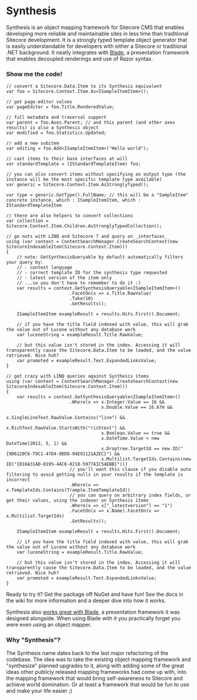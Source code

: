 Synthesis
=========

Synthesis is an object mapping framework for Sitecore CMS that enables developing more reliable and maintainable sites in less time than traditional Sitecore development. It is a strongly typed template object generator that is easily understandable for developers with either a Sitecore or traditional .NET background. It neatly integrates with [Blade](/isitedesign/Blade), a presentation framework that enables decoupled renderings and use of Razor syntax.

### Show me the code!

	// convert a Sitecore.Data.Item to its Synthesis equivalent
	var foo = Sitecore.Context.Item.As<ISampleItemItem>();

	// get page-editor values
	var pageEditor = foo.Title.RenderedValue;

	// full metadata and traversal support
	var parent = foo.Axes.Parent; // and this parent (and other axes results) is also a Synthesis object
	var modified = foo.Statistics.Updated;

	// add a new subitem
	var editing = foo.Add<ISampleItemItem>("Hello world");

	// cast items to their base interfaces at will
	var standardTemplate = (IStandardTemplateItem) foo;
	
	// you can also convert items without specifying an output type (the instance will be the most specific template type available)
	var generic = Sitecore.Context.Item.AsStronglyTyped();
	
	var type = generic.GetType().FullName; // this will be a "SampleItem" concrete instance, which : ISampleItemItem, which : IStandardTemplateItem
	
	// there are also helpers to convert collections
	var collection = Sitecore.Context.Item.Children.AsStronglyTypedCollection();
	
	// go nuts with LINQ and Sitecore 7 and query on _interfaces_
	using (var context = ContentSearchManager.CreateSearchContext(new SitecoreIndexableItem(Sitecore.Context.Item)))
	{
		// note: GetSynthesisQueryable by default automatically filters your query by:
		// - context language
		// - correct template ID for the synthesis type requested
		// - latest version of the item only
		// ...so you don't have to remember to do it :)
		var results = context.GetSynthesisQueryable<ISampleItemItem>()
							.FacetOn(x => x.Title.RawValue)
							.Take(10)
							.GetResults();
		
		ISampleItemItem exampleResult = results.Hits.First().Document;
		
		// if you have the title field indexed with value, this will grab the value out of Lucene without any database work
		var luceneString = exampleResult.Title.RawValue;
		
		// but this value isn't stored in the index. Accessing it will transparently cause the Sitecore.Data.Item to be loaded, and the value retrieved. Nice huh?
		var promoted = exampleResult.Text.ExpandedLinksValue;
	}
	
	// get crazy with LINQ queries against Synthesis items
	using (var context = ContentSearchManager.CreateSearchContext(new SitecoreIndexableItem(Sitecore.Context.Item)))
	{
		var results = context.GetSynthesisQueryable<ISampleItemItem>()
							.Where(x => x.Integer.Value == 16 &&
										x.Double.Value == 16.67m &&
										x.SingleLineText.RawValue.Contains("line") &&
										x.RichText.RawValue.StartsWith("richtext") &&
										x.Boolean.Value == true &&
										x.DateTime.Value < new DateTime(2013, 5, 1) &&
										x.Droptree.TargetId == new ID("{9D6120C6-79C1-47D4-9DD8-94E91121A2EC}") &&
										x.Multilist.TargetIds.Contains(new ID("{016A31AD-0195-4AC6-8218-5977A1C54EBB}")))
							// you'll want this clause if you disable auto filtering to avoid getting nulls in your results if the template is incorrect
							.Where(x => x.TemplateIds.Contains(Trample.ItemTemplateId))
							// you can query on arbitrary index fields, or get their values, using the indexer on Synthesis items
							.Where(x => x["_latestversion"] == "1")
							.FacetOn(x => x.Name).FacetOn(x => x.Multilist.TargetIds)
							.GetResults();
		
		ISampleItemItem exampleResult = results.Hits.First().Document;
		
		// if you have the title field indexed with value, this will grab the value out of Lucene without any database work
		var luceneString = exampleResult.Title.RawValue;
		
		// but this value isn't stored in the index. Accessing it will transparently cause the Sitecore.Data.Item to be loaded, and the value retrieved. Nice huh?
		var promoted = exampleResult.Text.ExpandedLinksValue;
	}
  
Ready to try it? Get the package off NuGet and have fun! See the docs in the wiki for more information and a deeper dive into how it works.

Synthesis also [works great with Blade](/kamsar/Synthesis/wiki/Using-Synthesis-with-Blade), a presentation framework it was designed alongside. When using Blade with it you practically forget you were even using an object mapper.

### Why "Synthesis"?

The Synthesis name dates back to the last major refactoring of the codebase. The idea was to take the existing object mapping framework and "synthesize" planned upgrades to it, along with adding some of the great ideas other publicly released mapping frameworks had come up with, into the mapping framework that would bring self-awareness to Sitecore and achieve world domination. Or at least a framework that would be fun to use and make your life easier ;)